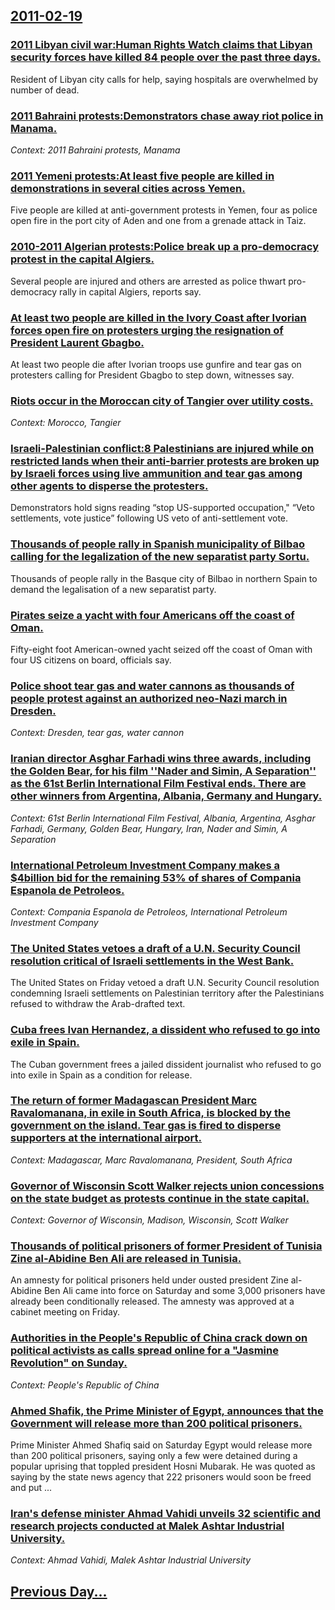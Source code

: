## [2011-02-19](/news/2011/02/19/index.md)

### [2011 Libyan civil war:Human Rights Watch claims that Libyan security forces have killed 84 people over the past three days. ](/news/2011/02/19/2011-libyan-civil-war-phuman-rights-watch-claims-that-libyan-security-forces-have-killed-84-people-over-the-past-three-days.md)
Resident of Libyan city calls for help, saying hospitals are overwhelmed by number of dead.

### [2011 Bahraini protests:Demonstrators chase away riot police in Manama. ](/news/2011/02/19/2011-bahraini-protests-pdemonstrators-chase-away-riot-police-in-manama.md)
_Context: 2011 Bahraini protests, Manama_

### [2011 Yemeni protests:At least five people are killed in demonstrations in several cities across Yemen. ](/news/2011/02/19/2011-yemeni-protests-pat-least-five-people-are-killed-in-demonstrations-in-several-cities-across-yemen.md)
Five people are killed at anti-government protests in Yemen, four as police open fire in the port city of Aden and one from a grenade attack in Taiz.

### [2010-2011 Algerian protests:Police break up a pro-democracy protest in the capital Algiers. ](/news/2011/02/19/2010-2011-algerian-protests-ppolice-break-up-a-pro-democracy-protest-in-the-capital-algiers.md)
Several people are injured and others are arrested as police thwart pro-democracy rally in capital Algiers, reports say.

### [At least two people are killed in the Ivory Coast after Ivorian forces open fire on protesters urging the resignation of President Laurent Gbagbo. ](/news/2011/02/19/at-least-two-people-are-killed-in-the-ivory-coast-after-ivorian-forces-open-fire-on-protesters-urging-the-resignation-of-president-laurent-g.md)
At least two people die after Ivorian troops use gunfire and tear gas on protesters calling for President Gbagbo to step down, witnesses say.

### [Riots occur in the Moroccan city of Tangier over utility costs. ](/news/2011/02/19/riots-occur-in-the-moroccan-city-of-tangier-over-utility-costs.md)
_Context: Morocco, Tangier_

### [Israeli-Palestinian conflict:8 Palestinians are injured while on restricted lands when their anti-barrier protests are broken up by Israeli forces using live ammunition and tear gas among other agents to disperse the protesters. ](/news/2011/02/19/israeliapalestinian-conflict-p8-palestinians-are-injured-while-on-restricted-lands-when-their-anti-barrier-protests-are-broken-up-by-israe.md)
Demonstrators hold signs reading “stop US-supported occupation,&quot; “Veto settlements, vote justice” following US veto of anti-settlement vote.

### [Thousands of people rally in Spanish municipality of Bilbao calling for the legalization of the new separatist party Sortu. ](/news/2011/02/19/thousands-of-people-rally-in-spanish-municipality-of-bilbao-calling-for-the-legalization-of-the-new-separatist-party-sortu.md)
Thousands of people rally in the Basque city of Bilbao in northern Spain to demand the legalisation of a new separatist party.

### [Pirates seize a yacht with four Americans off the coast of Oman. ](/news/2011/02/19/pirates-seize-a-yacht-with-four-americans-off-the-coast-of-oman.md)
Fifty-eight foot American-owned yacht seized off the coast of Oman with four US citizens on board, officials say.

### [Police shoot tear gas and water cannons as thousands of people protest against an authorized neo-Nazi march in Dresden. ](/news/2011/02/19/police-shoot-tear-gas-and-water-cannons-as-thousands-of-people-protest-against-an-authorized-neo-nazi-march-in-dresden.md)
_Context: Dresden, tear gas, water cannon_

### [Iranian director Asghar Farhadi wins three awards, including the Golden Bear, for his film ''Nader and Simin, A Separation'' as the 61st Berlin International Film Festival ends. There are other winners from Argentina, Albania, Germany and Hungary. ](/news/2011/02/19/iranian-director-asghar-farhadi-wins-three-awards-including-the-golden-bear-for-his-film-nader-and-simin-a-separation-as-the-61st-ber.md)
_Context: 61st Berlin International Film Festival, Albania, Argentina, Asghar Farhadi, Germany, Golden Bear, Hungary, Iran, Nader and Simin, A Separation_

### [International Petroleum Investment Company makes a $4billion bid for the remaining 53% of shares of Compania Espanola de Petroleos.](/news/2011/02/19/international-petroleum-investment-company-makes-a-4billion-bid-for-the-remaining-53-of-shares-of-compaa-aa-espaa-ola-de-petra3leos.md)
_Context: Compania Espanola de Petroleos, International Petroleum Investment Company_

### [The United States vetoes a draft of a U.N. Security Council resolution critical of Israeli settlements in the West Bank. ](/news/2011/02/19/the-united-states-vetoes-a-draft-of-a-u-n-security-council-resolution-critical-of-israeli-settlements-in-the-west-bank.md)
The United States on Friday vetoed a draft U.N. Security Council resolution condemning Israeli settlements on Palestinian territory after the Palestinians refused to withdraw the Arab-drafted text.

### [Cuba frees Ivan Hernandez, a dissident who refused to go into exile in Spain. ](/news/2011/02/19/cuba-frees-ivan-hernandez-a-dissident-who-refused-to-go-into-exile-in-spain.md)
The Cuban government frees a jailed dissident journalist who refused to go into exile in Spain as a condition for release.

### [The return of former Madagascan President Marc Ravalomanana, in exile in South Africa, is blocked by the government on the island. Tear gas is fired to disperse supporters at the international airport. ](/news/2011/02/19/the-return-of-former-madagascan-president-marc-ravalomanana-in-exile-in-south-africa-is-blocked-by-the-government-on-the-island-tear-gas.md)
_Context: Madagascar, Marc Ravalomanana, President, South Africa_

### [Governor of Wisconsin Scott Walker rejects union concessions on the state budget as protests continue in the state capital. ](/news/2011/02/19/governor-of-wisconsin-scott-walker-rejects-union-concessions-on-the-state-budget-as-protests-continue-in-the-state-capital.md)
_Context: Governor of Wisconsin, Madison, Wisconsin, Scott Walker_

### [Thousands of political prisoners of former President of Tunisia Zine al-Abidine Ben Ali are released in Tunisia. ](/news/2011/02/19/thousands-of-political-prisoners-of-former-president-of-tunisia-zine-al-abidine-ben-ali-are-released-in-tunisia.md)
An&#x20;amnesty&#x20;for&#x20;political&#x20;prisoners&#x20;held&#x20;under&#x20;ousted&#x20;president&#x20;Zine&#x20;al-Abidine&#x20;Ben&#x20;Ali&#x20;came&#x20;into&#x20;force&#x20;on&#x20;Saturday&#x20;and&#x20;some&#x20;3,000&#x20;prisoners&#x20;have&#x20;already&#x20;been&#x20;conditionally&#x20;released.&#x20;The&#x20;amnesty&#x20;was&#x20;approved&#x20;at&#x20;a&#x20;cabinet&#x20;meeting&#x20;on&#x20;Friday.

### [Authorities in the People's Republic of China crack down on political activists as calls spread online for a "Jasmine Revolution" on Sunday. ](/news/2011/02/19/authorities-in-the-people-s-republic-of-china-crack-down-on-political-activists-as-calls-spread-online-for-a-jasmine-revolution-on-sunday.md)
_Context: People's Republic of China_

### [Ahmed Shafik, the Prime Minister of Egypt, announces that the Government will release more than 200 political prisoners. ](/news/2011/02/19/ahmed-shafik-the-prime-minister-of-egypt-announces-that-the-government-will-release-more-than-200-political-prisoners.md)
Prime Minister Ahmed Shafiq said on Saturday Egypt would release more than 200 political prisoners, saying only a few were detained during a popular uprising that toppled president Hosni Mubarak. He was quoted as saying by the state news agency that 222 prisoners would soon be freed and put ...

### [Iran's defense minister Ahmad Vahidi unveils 32 scientific and research projects conducted at Malek Ashtar Industrial University. ](/news/2011/02/19/iran-s-defense-minister-ahmad-vahidi-unveils-32-scientific-and-research-projects-conducted-at-malek-ashtar-industrial-university.md)
_Context: Ahmad Vahidi, Malek Ashtar Industrial University_

## [Previous Day...](/news/2011/02/18/index.md)

